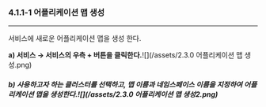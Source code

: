 ### 4.1.1-1 어플리케이션 맵 생성

---

서비스에 새로운 어플리케이션 맵을 생성 한다.

**a\) 서비스 **→** 서비스의 우측 + 버튼을 클릭한다.**![](/assets/2.3.0 어플리케이션 맵 생성.png)

##### b\) 사용하고자 하는 클러스터를 선택하고, 맵 이름과 네임스페이스 이름을 지정하여 어플리케이션 맵을 생성한다.![](/assets/2.3.0 어플리케이션 맵 생성2.png)



